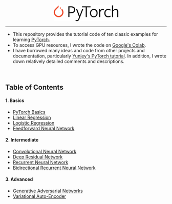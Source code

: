<p align="center"><img width="40%" src="logo/PyTorch_logo.png" /></p>

--------------------------------------------------------------------------------
* This repository provides the tutorial code of ten classic examples for learning [PyTorch](https://github.com/pytorch/pytorch). 
* To access GPU resources, I wrote the code on [Google's Colab](https://colab.research.google.com/). 
* I have borrowed many ideas and code from other projects and documentation, particularly [Yunjey's PyTorch tutorial](https://github.com/yunjey/pytorch-tutorial). In addition, I wrote down relatively detailed comments and descriptions. 

<br/>

## Table of Contents

#### 1. Basics
* [PyTorch Basics](https://github.com/jxl152/PyTorch-Tutorial-Study/blob/main/01-basics/1.pytorch_basics.ipynb)
* [Linear Regression](https://github.com/jxl152/PyTorch-Tutorial-Study/blob/main/01-basics/2.linear_regression.ipynb)
* [Logistic Regression](https://github.com/jxl152/PyTorch-Tutorial-Study/blob/main/01-basics/3.logistic_regression.ipynb)
* [Feedforward Neural Network](https://github.com/jxl152/PyTorch-Tutorial-Study/blob/main/01-basics/4.feedforward_neural_network.ipynb)

#### 2. Intermediate
* [Convolutional Neural Network](https://github.com/jxl152/PyTorch-Tutorial-Study/blob/main/02-intermediate/1.cnn.ipynb)
* [Deep Residual Network](https://github.com/jxl152/PyTorch-Tutorial-Study/blob/main/02-intermediate/2.deep_residual_network.ipynb)
* [Recurrent Neural Network](https://github.com/jxl152/PyTorch-Tutorial-Study/blob/main/02-intermediate/3.rnn.ipynb)
* [Bidirectional Recurrent Neural Network](https://github.com/jxl152/PyTorch-Tutorial-Study/blob/main/02-intermediate/4.bidirectional_rnn.ipynb)

#### 3. Advanced
* [Generative Adversarial Networks](https://github.com/jxl152/PyTorch-Tutorial-Study/blob/main/03-advanced/1.gan.ipynb)
* [Variational Auto-Encoder](https://github.com/jxl152/PyTorch-Tutorial-Study/blob/main/03-advanced/2.variational_autoencoder.ipynb)
